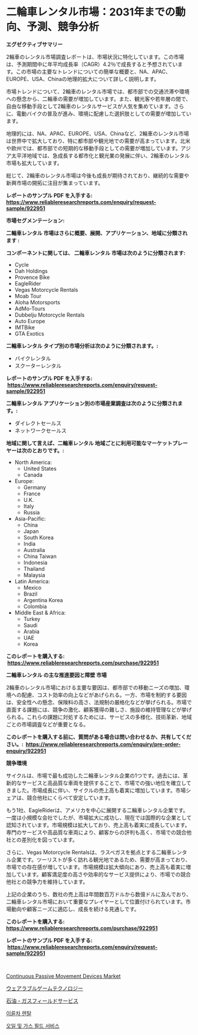 <p><h1>二輪車レンタル市場：2031年までの動向、予測、競争分析</h1></p><p><strong>エグゼクティブサマリー</strong></p>
<p><p>2輪車のレンタル市場調査レポートは、市場状況に特化しています。この市場は、予測期間中に年平均成長率（CAGR）4.2％で成長すると予想されています。この市場の主要なトレンドについての簡単な概要と、NA、APAC、EUROPE、USA、Chinaの地理的拡大について詳しく説明します。</p><p>市場トレンドについて、2輪車のレンタル市場では、都市部での交通渋滞や環境への懸念から、二輪車の需要が増加しています。また、観光客や若年層の間で、自由な移動手段として2輪車のレンタルサービスが人気を集めています。さらに、電動バイクの普及が進み、環境に配慮した選択肢としての需要が増加しています。</p><p>地理的には、NA、APAC、EUROPE、USA、Chinaなど、2輪車のレンタル市場は世界中で拡大しており、特に都市部や観光地での需要が高まっています。北米や欧州では、都市部での短期的な移動手段としての需要が増加しています。アジア太平洋地域では、急成長する都市化と観光業の発展に伴い、2輪車のレンタル市場も拡大しています。</p><p>総じて、2輪車のレンタル市場は今後も成長が期待されており、継続的な需要や新興市場の開拓に注目が集まっています。</p></p>
<p><strong>レポートのサンプル PDF を入手する: <a href="https://www.reliableresearchreports.com/enquiry/request-sample/922951">https://www.reliableresearchreports.com/enquiry/request-sample/922951</a></strong></p>
<p><strong>市場セグメンテーション:</strong></p>
<p><strong> 二輪車レンタル 市場はさらに概要、展開、アプリケーション、地域に分類されます :</strong></p>
<p><strong>コンポーネントに関しては、 二輪車レンタル 市場は次のように分類されます: &nbsp;</strong></p>
<p><ul><li>Cycle</li><li>Dah Holdings</li><li>Provence Bike</li><li>EagleRider</li><li>Vegas Motorcycle Rentals</li><li>Moab Tour</li><li>Aloha Motorsports</li><li>AdMo-Tours</li><li>Dubbelju Motorcycle Rentals</li><li>Auto Europe</li><li>IMTBike</li><li>GTA Exotics</li></ul></p>
<p><strong> 二輪車レンタル タイプ別の市場分析は次のように分類されます。:</strong></p>
<p><ul><li>バイクレンタル</li><li>スクーターレンタル</li></ul></p>
<p><strong>レポートのサンプル PDF を入手する: &nbsp;<a href="https://www.reliableresearchreports.com/enquiry/request-sample/922951">https://www.reliableresearchreports.com/enquiry/request-sample/922951</a></strong></p>
<p><strong> 二輪車レンタル アプリケーション別の市場産業調査は次のように分類されます。:</strong></p>
<p><ul><li>ダイレクトセールス</li><li>ネットワークセールス</li></ul></p>
<p><strong>地域に関して言えば、二輪車レンタル 地域ごとに利用可能なマーケットプレーヤーは次のとおりです。:</strong></p>
<p><ul>
    <li>
        North America:
        <ul>
            <li>United States</li>
            <li>Canada</li>
        </ul>
    </li>
    <li>
        Europe:
        <ul>
            <li>Germany</li>
            <li>France</li>
            <li>U.K.</li>
            <li>Italy</li>
            <li>Russia</li>
        </ul>
    </li>
    <li>
        Asia-Pacific:
        <ul>
            <li>China</li>
            <li>Japan</li>
            <li>South Korea</li>
            <li>India</li>
            <li>Australia</li>
            <li>China Taiwan</li>
            <li>Indonesia</li>
            <li>Thailand</li>
            <li>Malaysia</li>
        </ul>
    </li>
    <li>
        Latin America:
        <ul>
            <li>Mexico</li>
            <li>Brazil</li>
            <li>Argentina Korea</li>
            <li>Colombia</li>
        </ul>
    </li>
    <li>
        Middle East & Africa:
        <ul>
            <li>Turkey</li>
            <li>Saudi</li>
            <li>Arabia</li>
            <li>UAE</li>
            <li>Korea</li>
        </ul>
    </li>
    </ul></p>
<p><strong>このレポートを購入する: &nbsp;<a href="https://www.reliableresearchreports.com/purchase/922951">https://www.reliableresearchreports.com/purchase/922951</a></strong></p>
<p><strong>二輪車レンタル の主な推進要因と障壁 市場</strong></p>
<p><p>2輪車のレンタル市場における主要な要因は、都市部での移動ニーズの増加、環境への配慮、コスト効率の向上などがあげられる。一方、市場を制約する要因は、安全性への懸念、保険料の高さ、法規制の厳格化などが挙げられる。市場で直面する課題には、競争の激化、顧客獲得の難しさ、施設の維持管理などが挙げられる。これらの課題に対処するためには、サービスの多様化、技術革新、地域ごとの市場調査などが重要となる。</p></p>
<p><strong>このレポートを購入する前に、質問がある場合は問い合わせるか、共有してください。:&nbsp; <a href="https://www.reliableresearchreports.com/enquiry/pre-order-enquiry/922951">https://www.reliableresearchreports.com/enquiry/pre-order-enquiry/922951</a></strong></p>
<p><strong>競争環境</strong></p>
<p><p>サイクルは、市場で最も成功した二輪車レンタル企業の1つです。過去には、革新的なサービスと高品質な車両を提供することで、市場での強い地位を確立してきました。市場成長に伴い、サイクルの売上高も着実に増加しています。市場シェアは、競合他社にくらべて安定しています。</p><p>もう1社、EagleRiderは、アメリカを中心に展開する二輪車レンタル企業です。一度は小規模な会社でしたが、市場拡大に成功し、現在では国際的な企業として認知されています。市場規模は拡大しており、売上高も着実に成長しています。専門のサービスや高品質な車両により、顧客からの評判も高く、市場での競合他社との差別化を図っています。</p><p>さらに、Vegas Motorcycle Rentalsは、ラスベガスを拠点とする二輪車レンタル企業です。ツーリストが多く訪れる観光地であるため、需要が高まっており、市場での存在感が増しています。市場規模は拡大傾向にあり、売上高も着実に増加しています。顧客満足度の高さや効率的なサービス提供により、市場での競合他社との競争力を維持しています。</p><p>上記の企業のうち、数社の売上高は年間数百万ドルから数億ドルに及んでおり、二輪車レンタル市場において重要なプレイヤーとして位置付けられています。市場動向や顧客ニーズに適応し、成長を続ける見通しです。</p></p>
<p><strong>このレポートを購入する: &nbsp; <a href="https://www.reliableresearchreports.com/purchase/922951">https://www.reliableresearchreports.com/purchase/922951</a></strong></p>
<p><strong>レポートのサンプル PDF を入手する: &nbsp;<a href="https://www.reliableresearchreports.com/enquiry/request-sample/922951">https://www.reliableresearchreports.com/enquiry/request-sample/922951</a></strong><strong></strong></p>
<p>&nbsp;</p>
<p><p><a href="https://issuu.com/reportprime-2/docs/continuous-passive-movement-devices-market-size-20">Continuous Passive Movement Devices Market</a></p><p><a href="https://github.com/mohamedbakry57/Market-Research-Report-List-2/blob/main/7485886182593.md">ウェアラブルゲームテクノロジー</a></p><p><a href="https://github.com/lababdou/Market-Research-Report-List-2/blob/main/1509251182594.md">石油・ガスフィールドサービス</a></p><p><a href="https://github.com/sougarounis/Market-Research-Report-List-2/blob/main/2344145182590.md">이륜차 렌탈</a></p><p><a href="https://github.com/laholand/Market-Research-Report-List-2/blob/main/8406739182589.md">오일 및 가스 필드 서비스</a></p></p>